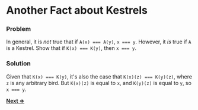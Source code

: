# Another Fact about Kestrels

### Problem
In general, it is _not_ true that if `A(x) === A(y)`, `x === y`. However, it _is_ true if `A` is a Kestrel. Show that if `K(x) === K(y)`, then `x === y`.

### Solution
Given that `K(x) === K(y)`, it's also the case that `K(x)(z) === K(y)(z)`, where `z` is any arbitrary bird. But `K(x)(z)` is equal to `x`, and `K(y)(z)` is equal to `y`, so `x === y`.

[**Next =>**](../17/README.md)
